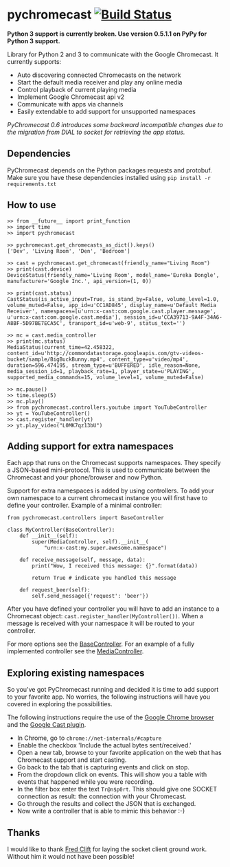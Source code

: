 pychromecast [![Build Status](https://travis-ci.org/balloob/pychromecast.svg?branch=master)](https://travis-ci.org/balloob/pychromecast)
============

**Python 3 support is currently broken. Use version 0.5.1.1 on PyPy for Python 3 support.**

Library for Python 2 and 3 to communicate with the Google Chromecast. It currently supports:
 - Auto discovering connected Chromecasts on the network
 - Start the default media receiver and play any online media
 - Control playback of current playing media
 - Implement Google Chromecast api v2
 - Communicate with apps via channels
 - Easily extendable to add support for unsupported namespaces

*PyChromecast 0.6 introduces some backward incompatible changes due to the migration from DIAL to socket for retrieving the app status.*

Dependencies
------------
PyChromecast depends on the Python packages requests and protobuf. Make sure you have these dependencies installed using `pip install -r requirements.txt`

How to use
----------

    >> from __future__ import print_function
    >> import time
    >> import pychromecast

    >> pychromecast.get_chromecasts_as_dict().keys()
    ['Dev', 'Living Room', 'Den', 'Bedroom']

    >> cast = pychromecast.get_chromecast(friendly_name="Living Room")
    >> print(cast.device)
    DeviceStatus(friendly_name='Living Room', model_name='Eureka Dongle', manufacturer='Google Inc.', api_version=(1, 0))

    >> print(cast.status)
    CastStatus(is_active_input=True, is_stand_by=False, volume_level=1.0, volume_muted=False, app_id=u'CC1AD845', display_name=u'Default Media Receiver', namespaces=[u'urn:x-cast:com.google.cast.player.message', u'urn:x-cast:com.google.cast.media'], session_id=u'CCA39713-9A4F-34A6-A8BF-5D97BE7ECA5C', transport_id=u'web-9', status_text='')

    >> mc = cast.media_controller
    >> print(mc.status)
    MediaStatus(current_time=42.458322, content_id=u'http://commondatastorage.googleapis.com/gtv-videos-bucket/sample/BigBuckBunny.mp4', content_type=u'video/mp4', duration=596.474195, stream_type=u'BUFFERED', idle_reason=None, media_session_id=1, playback_rate=1, player_state=u'PLAYING', supported_media_commands=15, volume_level=1, volume_muted=False)

    >> mc.pause()
    >> time.sleep(5)
    >> mc.play()
    >> from pychromecast.controllers.youtube import YouTubeController
    >> yt = YouTubeController()
    >> cast.register_handler(yt)
    >> yt.play_video("L0MK7qz13bU")

Adding support for extra namespaces
-----------------------------------
Each app that runs on the Chromecast supports namespaces. They specify a JSON-based mini-protocol. This is used to communicate between the Chromecast and your phone/browser and now Python.

Support for extra namespaces is added by using controllers. To add your own namespace to a current chromecast instance you will first have to define your controller. Example of a minimal controller:

    from pychromecast.controllers import BaseController

    class MyController(BaseController):
        def __init__(self):
            super(MediaController, self).__init__(
                "urn:x-cast:my.super.awesome.namespace")

        def receive_message(self, message, data):
            print("Wow, I received this message: {}".format(data))

            return True # indicate you handled this message

        def request_beer(self):
            self.send_message({'request': 'beer'})

After you have defined your controller you will have to add an instance to a Chromecast object: `cast.register_handler(MyController())`. When a message is received with your namespace it will be routed to your controller.

For more options see the [BaseController](https://github.com/balloob/pychromecast/blob/master/pychromecast/controllers/__init__.py). For an example of a fully implemented controller see the [MediaController](https://github.com/balloob/pychromecast/blob/master/pychromecast/controllers/media.py).

Exploring existing namespaces
-------------------------------
So you've got PyChromecast running and decided it is time to add support to your favorite app. No worries, the following instructions will have you covered in exploring the possibilities.

The following instructions require the use of the [Google Chrome browser](https://www.google.com/chrome/) and the [Google Cast plugin](https://chrome.google.com/webstore/detail/google-cast/boadgeojelhgndaghljhdicfkmllpafd).

 * In Chrome, go to `chrome://net-internals/#capture`
 * Enable the checkbox 'Include the actual bytes sent/received.'
 * Open a new tab, browse to your favorite application on the web that has Chromecast support and start casting.
 * Go back to the tab that is capturing events and click on stop.
 * From the dropdown click on events. This will show you a table with events that happened while you were recording.
 * In the filter box enter the text `Tr@n$p0rt`. This should give one SOCKET connection as result: the connection with your Chromecast.
 * Go through the results and collect the JSON that is exchanged.
 * Now write a controller that is able to mimic this behavior :-)

Thanks
------
I would like to thank [Fred Clift](https://github.com/minektur) for laying the socket client ground work. Without him it would not have been possible!
